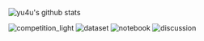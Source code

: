 ![yu4u's github stats](https://github-readme-stats.vercel.app/api?username=yu4u&show_icons=true&theme=default&count_private=true)

![competition_light](https://road-to-kaggle-grandmaster.vercel.app/api/badges/ren4yu/competition/light)
![dataset](https://road-to-kaggle-grandmaster.vercel.app/api/badges/ren4yu/dataset/light)
![notebook](https://road-to-kaggle-grandmaster.vercel.app/api/badges/ren4yu/notebook/light)
![discussion](https://road-to-kaggle-grandmaster.vercel.app/api/badges/ren4yu/discussion/light)


<!--
https://github.com/anuraghazra/github-readme-stats

https://github.com/subinium/kaggle-badge



![yu4u's github stats](https://github-readme-stats.vercel.app/api/top-langs/?username=yu4u&show_icons=true&theme=radical&layout=compact)  

**yu4u/yu4u** is a ✨ _special_ ✨ repository because its `README.md` (this file) appears on your GitHub profile.

Here are some ideas to get you started:

- 🔭 I’m currently working on ...
- 🌱 I’m currently learning ...
- 👯 I’m looking to collaborate on ...
- 🤔 I’m looking for help with ...
- 💬 Ask me about ...
- 📫 How to reach me: ...
- 😄 Pronouns: ...
- ⚡ Fun fact: ...
-->
